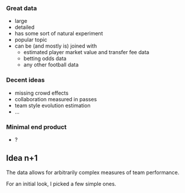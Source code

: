 ### Great data
- large
- detailed
- has some sort of natural experiment
- popular topic
- can be (and mostly is) joined with
  - estimated player market value and transfer fee data
  - betting odds data
  - any other football data

### Decent ideas
- missing crowd effects
- collaboration measured in passes
- team style evolution estimation
- ...

### Minimal end product
- ?

## Idea n+1


> 

The data allows for arbitrarily complex measures of team performance. 

For an initial look, I picked a few simple ones. 